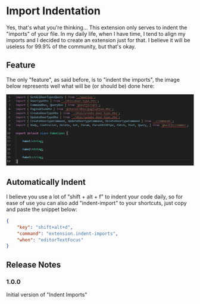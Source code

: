 # Import Indentation
Yes, that's what you're thinking... This extension only serves to indent the "imports" of your file. In my daily life, when I have time, I tend to align my imports and I decided to create an extension just for that. I believe it will be useless for 99.9% of the community, but that's okay.

## Feature
The only "feature", as said before, is to "indent the imports", the image below represents well what will be (or should be) done here:

![Indent Import](images/gif-indent-imports.gif)

## Automatically Indent

I believe you use a lot of "shift + alt + f" to indent your code daily, so for ease of use you can also add "indent-import" to your shortcuts, just copy and paste the snippet below:

```json
{
    "key": "shift+alt+d",
    "command": "extension.indent-imports",
    "when": "editorTextFocus"
}
```

## Release Notes

### 1.0.0
Initial version of "Indent Imports"